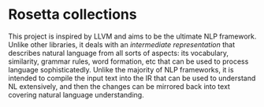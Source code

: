 # Rosetta collections
This project is inspired by LLVM and aims to be the ultimate NLP framework. Unlike other libraries, it deals with an _intermediate representation_ that describes natural language from all sorts of aspects: its vocabulary, similarity, grammar rules, word formation, etc that can be used to process language sophisticatedly. Unlike the majority of NLP frameworks, it is intended to compile the input text into the IR that can be used to understand NL extensively, and then the changes can be mirrored back into text covering natural language understanding. 
